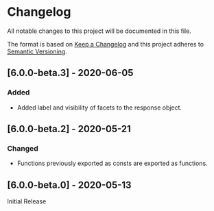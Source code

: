 # Changelog
All notable changes to this project will be documented in this file.

The format is based on [Keep a Changelog](http://keepachangelog.com/en/1.0.0/)
and this project adheres to [Semantic Versioning](http://semver.org/spec/v2.0.0.html).

## [6.0.0-beta.3] - 2020-06-05
### Added
- Added label and visibility of facets to the response object.

## [6.0.0-beta.2] - 2020-05-21
### Changed
- Functions previously exported as consts are exported as functions.

## [6.0.0-beta.0] - 2020-05-13
Initial Release
